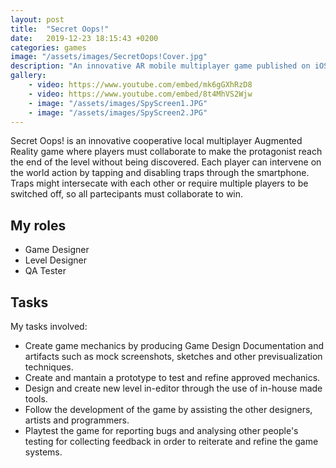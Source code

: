 ```yaml
---
layout: post
title:  "Secret Oops!"
date:   2019-12-23 18:15:43 +0200
categories: games
image: "/assets/images/SecretOops!Cover.jpg"
description: "An innovative AR mobile multiplayer game published on iOS devices"
gallery:
    - video: https://www.youtube.com/embed/mk6gGXhRzD8
    - video: https://www.youtube.com/embed/8t4MhVS2Wjw
    - image: "/assets/images/SpyScreen1.JPG"
    - image: "/assets/images/SpyScreen2.JPG"
---
```


Secret Oops! is an innovative cooperative local multiplayer Augmented Reality game where players must collaborate to make the protagonist reach the end of the level without being discovered. Each player can intervene on the world action by tapping and disabling traps through the smartphone. Traps might intersecate with each other or require multiple players to be switched off, so all partecipants must collaborate to win.

## My roles

- Game Designer
- Level Designer
- QA Tester

## Tasks

My tasks involved:
- Create game mechanics by producing Game Design Documentation and artifacts such as mock screenshots, sketches and other previsualization techniques.
- Create and mantain a prototype to test and refine approved mechanics.
- Design and create new level in-editor through the use of in-house made tools.
- Follow the development of the game by assisting the other designers, artists and programmers.
- Playtest the game for reporting bugs and analysing other people's testing for collecting feedback in order to reiterate and refine the game systems.
